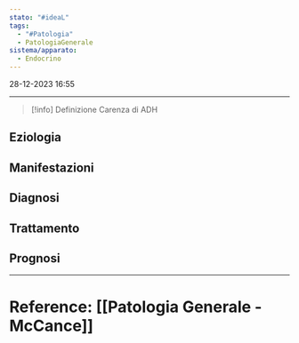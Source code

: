```yaml
---
stato: "#ideaL"
tags:
  - "#Patologia"
  - PatologiaGenerale
sistema/apparato:
  - Endocrino
---
```

28-12-2023 16:55

--- 

>[!info] Definizione
>Carenza di ADH


## Eziologia

## Manifestazioni

## Diagnosi

## Trattamento

## Prognosi













--- 
# Reference: [[Patologia Generale - McCance]]